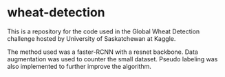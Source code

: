 # wheat-detection

This is a repository for the code used in the Global Wheat Detection challenge hosted by University of Saskatchewan at Kaggle. 

The method used was a faster-RCNN with a resnet backbone. Data augmentation was used to counter the small dataset. Pseudo labeling was also implemented to further improve the algorithm. 
